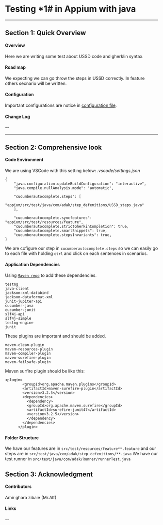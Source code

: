 # Testing *1# in Appium with java
---
## Section 1: Quick Overview
#### Overview
Here we are writing some test about USSD code and gherklin syntax.

#### Road map
We expecting we can go throw the steps in USSD correctly.
In feature others secnario will be written.

#### Configuration
Important configurations are notice in [configuration file](http://192.168.2.20/test-script/ussd-test/-/blob/dev/configurtion.md?ref_type=heads).

#### Change Log
--

---
## Section 2: Comprehensive look

#### Code Environment

We are using VSCode with this setting below:
*.vscode/settings.json*
```
{
    "java.configuration.updateBuildConfiguration": "interactive",
    "java.compile.nullAnalysis.mode": "automatic",

    "cucumberautocomplete.steps": [
        "appium/src/test/java/com/adak/step_defenitions/USSD_steps.java"
    ],

    "cucumberautocomplete.syncfeatures": "appium/src/test/resources/feature",
    "cucumberautocomplete.strictGherkinCompletion": true,
    "cucumberautocomplete.smartSnippets": true,
    "cucumberautocomplete.stepsInvariants": true,
}
```
We are cofigure our step in ```cucumberautocomplete.steps``` so we can easily go to each file with holding ```ctrl``` and click on each sentences in scenarios.

#### Application Dependencies 

Using [```Maven repo```](https://mvnrepository.com/) to add these dependencies.
```
testng
java-client
jackson-xml-databind
jackson-dataformat-xml
junit-jupiter-api
cucumber-java
cucumber-junit
slf4j-api
slf4j-simple
testng-engine
junit
```
These plugins are important and should be added.
```
maven-clean-plugin
maven-resources-plugin
maven-compiler-plugin
maven-surefire-plugin
maven-failsafe-plugin
```
Maven surfire plugin should be like this:
```
<plugin>
        <groupId>org.apache.maven.plugins</groupId>
        <artifactId>maven-surefire-plugin</artifactId>
        <version>3.2.5</version>
        <dependencies>
          <dependency>
          <groupId>org.apache.maven.surefire</groupId>
          <artifactId>surefire-junit47</artifactId>
          <version>3.2.5</version>
          </dependency>
        </dependencies>
      </plugin>
```

#### Folder Structure
We have our features are in `src/test/resources/feature**.feature` and our steps are in `src/test/java/com/adak/step_defenitions/**.java`
We have our test runner in `src/test/java/com/adak/Runner/runnerTest.java`

## Section 3: Acknowledgment
#### Contributors
Amir ghara zibaie (Mr.Alf)

#### Links
--